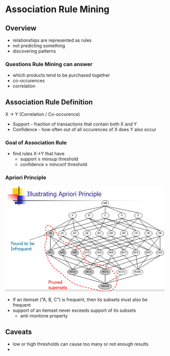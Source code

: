# Association Rule Mining

## Overview

- relationships are represented as rules
- not predicting something
- discovering patterns

### Questions Rule Mining can answer

- which products tend to be purchased together
- co-occurences
- correlation

## Association Rule Definition

X → Y (Correlation / Co-occurence)

- Support - fraction of transactions that contain both X and Y
- Confidence - how often out of all occurences of X does Y also occur

### Goal of Association Rule

- find rules X→Y that have
    - support ≥ minsup threshold
    - confidence ≥ minconf threshold

### Apriori Principle

![Untitled](LESSONS/Untitled%2024.png)

- If an itemset (”A, B, C”) is frequent, then its subsets must also be frequent
- support of an itemset never exceeds support of its subsets
    - anti-montone property

## Caveats

- low or high thresholds can cause too many or not enough results
-